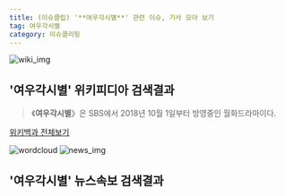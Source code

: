 ```yaml
---
title: (이슈클립) '**여우각시별**' 관련 이슈, 기사 모아 보기
tag: 여우각시별
category: 이슈클리핑
---
```

![wiki_img](https://user-images.githubusercontent.com/42597476/44503234-41136a80-a6d0-11e8-9071-6fc6418eafe4.png)
## **'**여우각시별**'** 위키피디아 검색결과
>《**여우각시별**》은 SBS에서 2018년 10월 1일부터 방영중인 월화드라마이다.

<a href="https://ko.wikipedia.org/wiki/여우각시별" target="_blank">위키백과 전체보기</a>

![wordcloud](https://s3.ap-northeast-2.amazonaws.com/lyrics101-wordcloud/2018-10-02-1538435169.png)
![news_img](https://user-images.githubusercontent.com/42597476/44507050-1206f400-a6e4-11e8-8d98-7ffbfebb353f.png)
## **'**여우각시별**'** 뉴스속보 검색결과

